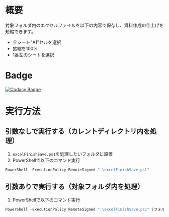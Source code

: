 # 概要

対象フォルダ内のエクセルファイルを以下の内容で保存し、資料作成の仕上げを短縮できます。

- 全シート"A1"セルを選択
- 拡縮を100%
- 1番左のシートを選択

# Badge

[![Codacy Badge](https://app.codacy.com/project/badge/Grade/9d7eb6134ff24e8f8b18a7c205bbe770)](https://www.codacy.com/gh/ishi720/excelFinishSave/dashboard?utm_source=github.com&amp;utm_medium=referral&amp;utm_content=ishi720/excelFinishSave&amp;utm_campaign=Badge_Grade)

# 実行方法

## 引数なしで実行する（カレントディレクトリ内を処理）

1. `excelFinishSave.ps1`を処理したいフォルダに設置
1. PowerShellで以下のコマンド実行

```ps1
PowerShell -ExecutionPolicy RemoteSigned ".\excelFinishSave.ps1"
```

## 引数ありで実行する（対象フォルダ内を処理）

1. PowerShellで以下のコマンド実行

```ps1
PowerShell -ExecutionPolicy RemoteSigned ".\excelFinishSave.ps1" {フォルダPATH}
```
